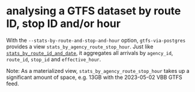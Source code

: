 # analysing a GTFS dataset by route ID, stop ID and/or hour

With the `--stats-by-route-and-stop-and-hour` option, `gtfs-via-postgres` provides a view `stats_by_agency_route_stop_hour`. Just like [`stats_by_route_id_and_date`](feed-by-route-and-date.md), it aggregates all arrivals by `agency_id`, `route_id`, `stop_id` and `effective_hour`.

Note: As a materialized view, `stats_by_agency_route_stop_hour` takes up a significant amount of space, e.g. 13GB with the 2023-05-02 VBB GTFS feed.
